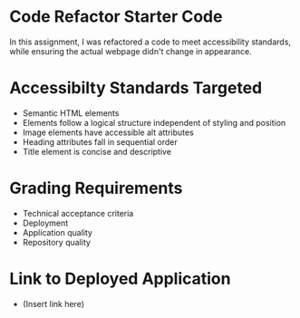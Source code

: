 # Code Refactor Starter Code

In this assignment, I was refactored a code to meet accessibility standards, while ensuring the actual webpage didn't change in appearance.

# Accessibilty Standards Targeted

* Semantic HTML elements
* Elements follow a logical structure independent of styling and position
* Image elements have accessible alt attributes
* Heading attributes fall in sequential order
* Title element is concise and descriptive

# Grading Requirements

* Technical acceptance criteria
* Deployment
* Application quality
* Repository quality
 
# Link to Deployed Application

* (Insert link here)